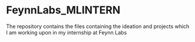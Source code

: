 # FeynnLabs_MLINTERN
The repository contains the files containing the ideation and projects which I am working upon in my internship at Feynn Labs
